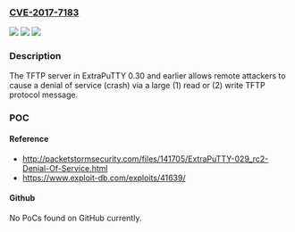### [CVE-2017-7183](https://cve.mitre.org/cgi-bin/cvename.cgi?name=CVE-2017-7183)
![](https://img.shields.io/static/v1?label=Product&message=n%2Fa&color=blue)
![](https://img.shields.io/static/v1?label=Version&message=n%2Fa&color=blue)
![](https://img.shields.io/static/v1?label=Vulnerability&message=n%2Fa&color=brighgreen)

### Description

The TFTP server in ExtraPuTTY 0.30 and earlier allows remote attackers to cause a denial of service (crash) via a large (1) read or (2) write TFTP protocol message.

### POC

#### Reference
- http://packetstormsecurity.com/files/141705/ExtraPuTTY-029_rc2-Denial-Of-Service.html
- https://www.exploit-db.com/exploits/41639/

#### Github
No PoCs found on GitHub currently.

